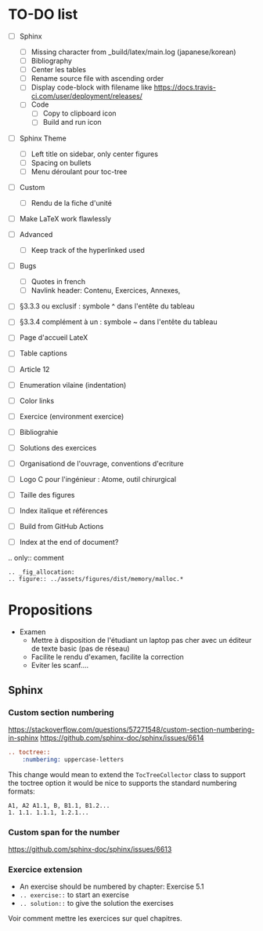 # TO-DO list

- [ ] Sphinx
  - [ ] Missing character from _build/latex/main.log (japanese/korean)
  - [ ] Bibliography
  - [ ] Center les tables
  - [ ] Rename source file with ascending order
  - [ ] Display code-block with filename like https://docs.travis-ci.com/user/deployment/releases/
  - [ ] Code
      - [ ] Copy to clipboard icon
      - [ ] Build and run icon
- [ ] Sphinx Theme
  - [ ] Left title on sidebar, only center figures
  - [ ] Spacing on bullets
  - [ ] Menu déroulant pour toc-tree
- [ ] Custom
  - [ ] Rendu de la fiche d'unité
- [ ] Make LaTeX work flawlessly
- [ ] Advanced
  - [ ] Keep track of the hyperlinked used
- [ ] Bugs
  - [ ] Quotes in french
  - [ ] Navlink header: Contenu, Exercices, Annexes,
- [ ] §3.3.3 ou exclusif : symbole ^ dans l'entête du tableau
- [ ] §3.3.4 complément à un : symbole ~ dans l'entête du tableau

- [ ] Page d'accueil LateX
- [ ] Table captions
- [ ] Article 12
- [ ] Enumeration vilaine (indentation)
- [ ] Color links
- [ ] Exercice (environment exercice)
- [ ] Bibliograhie
- [ ] Solutions des exercices
- [ ] Organisationd de l'ouvrage, conventions d'ecriture
- [ ] Logo C pour l'ingénieur : Atome, outil chirurgical
- [ ] Taille des figures
- [ ] Index italique et références
- [ ] Build from GitHub Actions
- [ ] Index at the end of document?

.. only:: comment

    .. _fig_allocation:
    .. figure:: ../assets/figures/dist/memory/malloc.*

# Propositions

- Examen
  - Mettre à disposition de l'étudiant un laptop pas cher avec un éditeur de texte basic (pas de réseau)
  - Facilite le rendu d'examen, facilite la correction
  - Eviter les scanf....

## Sphinx

### Custom section numbering

https://stackoverflow.com/questions/57271548/custom-section-numbering-in-sphinx
https://github.com/sphinx-doc/sphinx/issues/6614

```rst
.. toctree::
    :numbering: uppercase-letters
```

This change would mean to extend the `TocTreeCollector` class to support the toctree option it would be nice to supports the standard numbering formats:

```text
A1, A2 A1.1, B, B1.1, B1.2...
1. 1.1. 1.1.1, 1.2.1...
```

### Custom span for the number

https://github.com/sphinx-doc/sphinx/issues/6613

### Exercice extension

- An exercise should be numbered by chapter: Exercise 5.1
- `.. exercise::` to start an exercise
- `.. solution::` to give the solution the exercises

Voir comment mettre les exercices sur quel chapitres.

